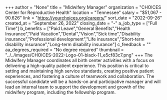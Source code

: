 +++
author = "None"
title = "Midwifery Manager"
organization = "CHOICES Center for Reproductive Health"
location = "Tennessee"
salary = "$51,067 - 90.626"
link = "https://yourchoices.org/careers/"
sort_date = "2022-09-26"
created_at = "September 26, 2022"
closing_date = "-"
a_job_type = ["Full Time"]
b_benefits = ["Paid Leave","General Benefits","Health Insurance","Paid Vacation","Dental","Vision","Sick time","Disability insurance","Professional development","Life insurance","Short-term disability insurance","Long-term disability insurance"]
c_feedback = ""
aa_degrees_required = "No degree required"
thumbnail = "../../images/CHOICES-2022-Logo-01-black-11_e5cf83c7.png"
+++
The Midwifery Manager coordinates all birth center activities with a focus on delivering a high-quality patient experience. This position is critical to setting and maintaining high service standards, creating positive patient experiences, and fostering a culture of teamwork and collaboration. The successful candidate will be a hands-on and participative manager and will lead an internal team to support the development and growth of the midwifery program, including the fellowship program.